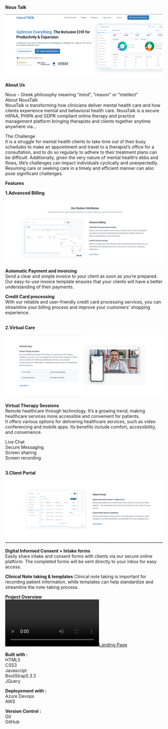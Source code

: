 **Nous Talk**

[![Landing Page](/assets/img/readme-img/Landing-Page.png)](https://beta.noustalk.com/)

**About Us**

Nous – Greek philosophy meaning “mind”, “reason” or “intellect” <br>
About NousTalk<br>
NousTalk is transforming how clinicians deliver mental health care and how clients experience mental and behavioral health care. NousTalk is a secure HIPAA, PHIPA and GDPR compliant online    therapy and practice management platform bringing therapists and clients together anytime anywhere via...<br>

The Challenge<br>
It is a struggle for mental health clients to take time out of their busy schedules to make an appointment and travel to a therapist’s office for a consultation, and to do so regularly to adhere to their treatment plans can be difficult. Additionally, given the very nature of mental health’s ebbs and flows, life’s challenges can impact individuals cyclically and unexpectedly. Resuming care or seeking care in a timely and efficient manner can also pose significant challenges.<br>

**Features**

**1.Advanced Billing** <br>

[![Landing Page](/assets/img/readme-img/Noustalk-feature-1.png)](https://beta.noustalk.com/feature.html) <br>

**Automatic Payment and invoicing** <br>
Send a clear and simple invoice to your client as soon as you’re prepared. <br>Our easy-to-use invoice template ensures that your clients will have a better understanding of their payments.<br>

**Credit Card processing**<br>
With our reliable and user-friendly credit card processing services, you can streamline your billing process and improve your customers’ shopping experience.<br><br>

**2.Virtual Care**<br>

[![Landing Page](/assets/img/readme-img/Noustalk-feature-2.png)](https://beta.noustalk.com/feature.html)<br>

**Virtual Therapy Sessions**<br>
Remote healthcare through technology. It’s a growing trend, making healthcare services more accessible and convenient for patients. <br>It offers various options for delivering healthcare services, such as video conferencing and mobile apps. Its benefits include comfort, accessibility, and convenience.<br>

Live Chat<br>
Secure Messaging<br>
Screen sharing<br>
Screen recording<br><br>


**3.Client Portal**<br>

[![Landing Page](/assets/img/readme-img/Noustalk-feature-3.png)](https://beta.noustalk.com/feature.html)<br>

**Digital Informed Consent + Intake forms**<br>
Easily share intake and consent forms with clients via our secure online platform. The completed forms will be sent directly to your inbox for easy access.

**Clinical Note taking & templates**
Clinical note taking is important for recording patient information, while templates can help standardize and streamline the note-taking process.<br>

**Project Overview**<br> 
[![Landing Page](/assets/img/readme-img/noustalk.webm)](https://beta.noustalk.com/)<br>

**Built with :**<br>
HTML5<br>
CSS3<br>
Javascript<br>
BootStrap5.3.3<br>
JQuery<br>

**Deployement with :**<br>
Azure Devops<br>
AWS<br>

**Version Control :**<br>
Git<br>
GitHub<br>